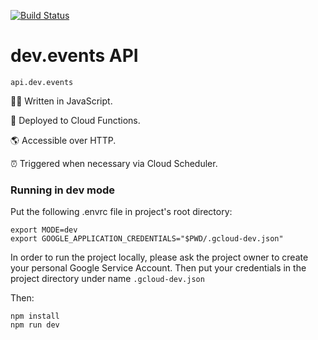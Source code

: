 [![Build Status](https://travis-ci.org/unicorncoding/devevents-api.svg?branch=master)](https://travis-ci.org/unicorncoding/devevents-api)
# dev.events API

```
api.dev.events
```

👩‍💻 Written in JavaScript. 

🚀 Deployed to Cloud Functions.

🌎 Accessible over HTTP.

⏰ Triggered when necessary via Cloud Scheduler.

### Running in dev mode

Put the following .envrc file in project's root directory:

```
export MODE=dev
export GOOGLE_APPLICATION_CREDENTIALS="$PWD/.gcloud-dev.json"
```

In order to run the project locally, please ask the project owner to create your personal Google Service Account. Then put your credentials in the project directory under name `.gcloud-dev.json` 

Then: 

```
npm install
npm run dev
```